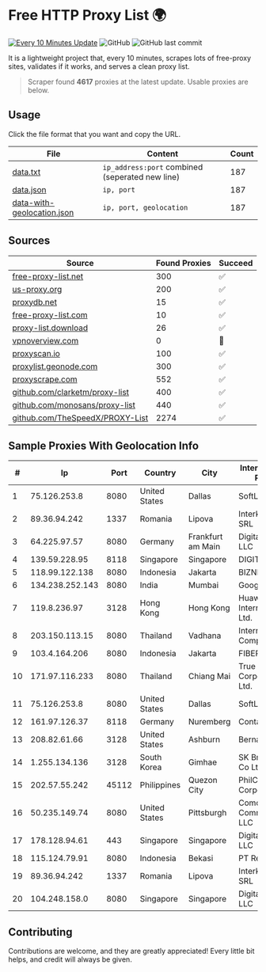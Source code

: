 
# Free HTTP Proxy List 🌍

[![Every 10 Minutes Update](https://github.com/mertguvencli/http-proxy-list/actions/workflows/main.yml/badge.svg?branch=main)](https://github.com/mertguvencli/http-proxy-list/actions/workflows/main.yml)
![GitHub](https://img.shields.io/github/license/mertguvencli/http-proxy-list)
![GitHub last commit](https://img.shields.io/github/last-commit/mertguvencli/http-proxy-list)

It is a lightweight project that, every 10 minutes, scrapes lots of free-proxy sites, validates if it works, and serves a clean proxy list.


> Scraper found **4617** proxies at the latest update. Usable proxies are below.

## Usage

Click the file format that you want and copy the URL.


|File|Content|Count|
|----|-------|-----|
|[data.txt](https://raw.githubusercontent.com/mertguvencli/http-proxy-list/main/proxy-list/data.txt)|`ip_address:port` combined (seperated new line)|187|
|[data.json](https://raw.githubusercontent.com/mertguvencli/http-proxy-list/main/proxy-list/data.json)|`ip, port`|187|
|[data-with-geolocation.json](https://raw.githubusercontent.com/mertguvencli/http-proxy-list/main/proxy-list/data-with-geolocation.json)|`ip, port, geolocation`|187|

## Sources

|Source|Found Proxies|Succeed|
|------|-------------|-------|
|[free-proxy-list.net](https://free-proxy-list.net)|300|✅|
|[us-proxy.org](https://www.us-proxy.org)|200|✅|
|[proxydb.net](http://proxydb.net)|15|✅|
|[free-proxy-list.com](https://free-proxy-list.com/?page=&port=&type%5B%5D=http&type%5B%5D=https&up_time=0&search=Search)|10|✅|
|[proxy-list.download](https://www.proxy-list.download/HTTP)|26|✅|
|[vpnoverview.com](https://vpnoverview.com/privacy/anonymous-browsing/free-proxy-servers)|0|🚫|
|[proxyscan.io](https://www.proxyscan.io)|100|✅|
|[proxylist.geonode.com](https://proxylist.geonode.com/api/proxy-list?limit=300&page=1&sort_by=lastChecked&sort_type=desc&protocols=http,https)|300|✅|
|[proxyscrape.com](https://api.proxyscrape.com/v2/?request=displayproxies&protocol=http&timeout=10000&country=all&ssl=all&anonymity=all)|552|✅|
|[github.com/clarketm/proxy-list](https://raw.githubusercontent.com/clarketm/proxy-list/master/proxy-list-raw.txt)|400|✅|
|[github.com/monosans/proxy-list](https://raw.githubusercontent.com/monosans/proxy-list/main/proxies/http.txt)|440|✅|
|[github.com/TheSpeedX/PROXY-List](https://raw.githubusercontent.com/TheSpeedX/PROXY-List/master/http.txt)|2274|✅|


## Sample Proxies With Geolocation Info

|#|Ip|Port|Country|City|Internet Service Provider|
|-|--|----|-------|----|-------------------------|
|1|75.126.253.8|8080|United States|Dallas|SoftLayer|
|2|89.36.94.242|1337|Romania|Lipova|Interkvm Host SRL|
|3|64.225.97.57|8080|Germany|Frankfurt am Main|DigitalOcean, LLC|
|4|139.59.228.95|8118|Singapore|Singapore|DIGITALOCEAN|
|5|118.99.122.138|8080|Indonesia|Jakarta|BIZNET|
|6|134.238.252.143|8080|India|Mumbai|Google LLC|
|7|119.8.236.97|3128|Hong Kong|Hong Kong|Huawei International Pte. Ltd.|
|8|203.150.113.15|8080|Thailand|Vadhana|Internet Thailand Company Ltd.|
|9|103.4.164.206|8080|Indonesia|Jakarta|FIBERNET|
|10|171.97.116.233|8080|Thailand|Chiang Mai|True Internet Corporation CO. Ltd.|
|11|75.126.253.8|8080|United States|Dallas|SoftLayer|
|12|161.97.126.37|8118|Germany|Nuremberg|Contabo GmbH|
|13|208.82.61.66|3128|United States|Ashburn|Bernardi Sounds|
|14|1.255.134.136|3128|South Korea|Gimhae|SK Broadband Co Ltd|
|15|202.57.55.242|45112|Philippines|Quezon City|PhilCom Corporation|
|16|50.235.149.74|8080|United States|Pittsburgh|Comcast Cable Communications, LLC|
|17|178.128.94.61|443|Singapore|Singapore|DigitalOcean, LLC|
|18|115.124.79.91|8080|Indonesia|Bekasi|PT Remala Abadi|
|19|89.36.94.242|1337|Romania|Lipova|Interkvm Host SRL|
|20|104.248.158.0|8080|Singapore|Singapore|DigitalOcean, LLC|



## Contributing

Contributions are welcome, and they are greatly appreciated! Every
little bit helps, and credit will always be given.

